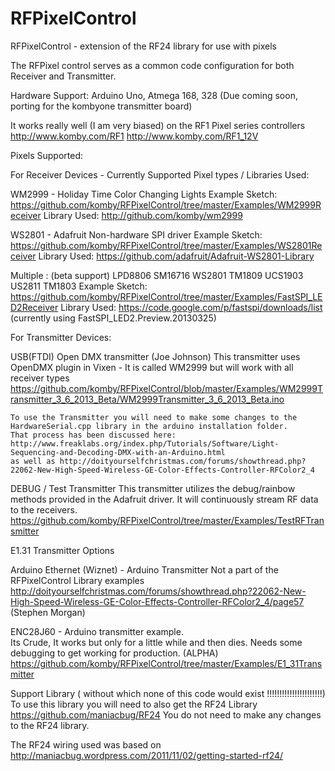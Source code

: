 RFPixelControl
==============

RFPixelControl - extension of the RF24 library for use with pixels

The RFPixel control serves as a common code configuration for both Receiver and Transmitter.

Hardware Support: 
Arduino Uno, Atmega 168, 328 
(Due coming soon,  porting for the kombyone transmitter board)

It works really well (I am very biased) on the RF1 Pixel series controllers 
http://www.komby.com/RF1
http://www.komby.com/RF1_12V


Pixels Supported:

For Receiver Devices - 
Currently Supported Pixel types / Libraries Used:

WM2999 - Holiday Time Color Changing Lights
Example Sketch: https://github.com/komby/RFPixelControl/tree/master/Examples/WM2999Receiver
Library Used: http://github.com/komby/wm2999

WS2801 - Adafruit Non-hardware SPI driver
Example Sketch: https://github.com/komby/RFPixelControl/tree/master/Examples/WS2801Receiver
Library Used: https://github.com/adafruit/Adafruit-WS2801-Library


Multiple :  (beta support)
LPD8806
SM16716
WS2801
TM1809
UCS1903
US2811
TM1803
Example Sketch: https://github.com/komby/RFPixelControl/tree/master/Examples/FastSPI_LED2Receiver
Library Used:  https://code.google.com/p/fastspi/downloads/list  (currently using FastSPI_LED2.Preview.20130325)


For Transmitter Devices: 

USB(FTDI) Open DMX transmitter (Joe Johnson)
This transmitter uses OpenDMX plugin in Vixen - It is called WM2999 but will work with all receiver types
https://github.com/komby/RFPixelControl/blob/master/Examples/WM2999Transmitter_3_6_2013_Beta/WM2999Transmitter_3_6_2013_Beta.ino

	To use the Transmitter you will need to make some changes to the HardwareSerial.cpp library in the arduino installation folder.
	That process has been discussed here: http://www.freaklabs.org/index.php/Tutorials/Software/Light-Sequencing-and-Decoding-DMX-with-an-Arduino.html
	as well as http://doityourselfchristmas.com/forums/showthread.php?22062-New-High-Speed-Wireless-GE-Color-Effects-Controller-RFColor2_4



DEBUG / Test Transmitter 
This transmitter utilizes the debug/rainbow methods provided in the Adafruit driver.  It will continuously stream RF data to the receivers.
https://github.com/komby/RFPixelControl/tree/master/Examples/TestRFTransmitter


E1.31 Transmitter Options

Arduino Ethernet (Wiznet) - Arduino Transmitter
Not a part of the RFPixelControl Library examples
http://doityourselfchristmas.com/forums/showthread.php?22062-New-High-Speed-Wireless-GE-Color-Effects-Controller-RFColor2_4/page57  (Stephen Morgan)


ENC28J60 - Arduino transmitter example.  
Its Crude, It works but only for a little while and then dies.  Needs some debugging to get working for production.
(ALPHA) https://github.com/komby/RFPixelControl/tree/master/Examples/E1_31Transmitter





Support Library ( without which none of this code would exist !!!!!!!!!!!!!!!!!!!!!!)
To use this library you will need to also get the RF24 Library
https://github.com/maniacbug/RF24
You do not need to make any changes to the RF24 library.

The RF24 wiring used was based on http://maniacbug.wordpress.com/2011/11/02/getting-started-rf24/


